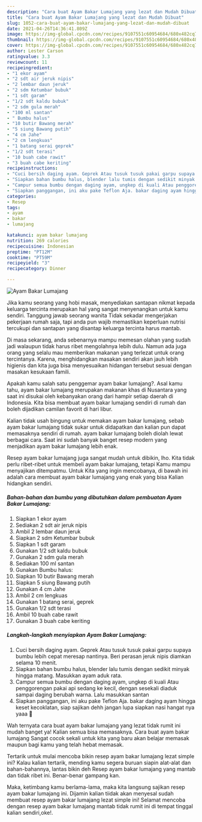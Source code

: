 ```yaml
---
description: "Cara buat Ayam Bakar Lumajang yang lezat dan Mudah Dibuat"
title: "Cara buat Ayam Bakar Lumajang yang lezat dan Mudah Dibuat"
slug: 1052-cara-buat-ayam-bakar-lumajang-yang-lezat-dan-mudah-dibuat
date: 2021-04-26T14:36:41.809Z
image: https://img-global.cpcdn.com/recipes/9107551c60954684/680x482cq70/ayam-bakar-lumajang-foto-resep-utama.jpg
thumbnail: https://img-global.cpcdn.com/recipes/9107551c60954684/680x482cq70/ayam-bakar-lumajang-foto-resep-utama.jpg
cover: https://img-global.cpcdn.com/recipes/9107551c60954684/680x482cq70/ayam-bakar-lumajang-foto-resep-utama.jpg
author: Lester Carson
ratingvalue: 3.3
reviewcount: 11
recipeingredient:
- "1 ekor ayam"
- "2 sdt air jeruk nipis"
- "2 lembar daun jeruk"
- "2 sdm Ketumbar bubuk"
- "1 sdt garam"
- "1/2 sdt kaldu bubuk"
- "2 sdm gula merah"
- "100 ml santan"
- " Bumbu halus"
- "10 butir Bawang merah"
- "5 siung Bawang putih"
- "4 cm Jahe"
- "2 cm lengkuas"
- "1 batang serai geprek"
- "1/2 sdt terasi"
- "10 buah cabe rawit"
- "3 buah cabe keriting"
recipeinstructions:
- "Cuci bersih daging ayam. Geprek Atau tusuk tusuk pakai garpu supaya bumbu lebih cepat meresap nantinya. Beri perasan jeruk nipis diamkan selama 10 menit."
- "Siapkan bahan bumbu halus, blender lalu tumis dengan sedikit minyak hingga matang. Masukkan ayam aduk rata."
- "Campur semua bumbu dengan daging ayam, ungkep di kuali Atau penggorengan pakai api sedang ke kecil, dengan sesekali diaduk sampai daging berubah warna. Lalu masukkan santan"
- "Siapkan panggangan, ini aku pake Teflon Aja. bakar daging ayam hingga keset kecoklatan, siap sajikan dehh jangan lupa siapkan nasi hangat nya yaaa 🤗"
categories:
- Resep
tags:
- ayam
- bakar
- lumajang

katakunci: ayam bakar lumajang 
nutrition: 269 calories
recipecuisine: Indonesian
preptime: "PT12M"
cooktime: "PT59M"
recipeyield: "3"
recipecategory: Dinner

---
```



![Ayam Bakar Lumajang](https://img-global.cpcdn.com/recipes/9107551c60954684/680x482cq70/ayam-bakar-lumajang-foto-resep-utama.jpg)

Jika kamu seorang yang hobi masak, menyediakan santapan nikmat kepada keluarga tercinta merupakan hal yang sangat menyenangkan untuk kamu sendiri. Tanggung jawab seorang  wanita Tidak sekadar mengerjakan pekerjaan rumah saja, tapi anda pun wajib memastikan keperluan nutrisi tercukupi dan santapan yang disantap keluarga tercinta harus mantab.

Di masa  sekarang, anda sebenarnya mampu memesan olahan yang sudah jadi walaupun tidak harus ribet mengolahnya lebih dulu. Namun ada juga orang yang selalu mau memberikan makanan yang terlezat untuk orang tercintanya. Karena, menghidangkan masakan sendiri akan jauh lebih higienis dan kita juga bisa menyesuaikan hidangan tersebut sesuai dengan masakan kesukaan famili. 



Apakah kamu salah satu penggemar ayam bakar lumajang?. Asal kamu tahu, ayam bakar lumajang merupakan makanan khas di Nusantara yang saat ini disukai oleh kebanyakan orang dari hampir setiap daerah di Indonesia. Kita bisa membuat ayam bakar lumajang sendiri di rumah dan boleh dijadikan camilan favorit di hari libur.

Kalian tidak usah bingung untuk memakan ayam bakar lumajang, sebab ayam bakar lumajang tidak sukar untuk didapatkan dan kalian pun dapat memasaknya sendiri di rumah. ayam bakar lumajang boleh diolah lewat berbagai cara. Saat ini sudah banyak banget resep modern yang menjadikan ayam bakar lumajang lebih enak.

Resep ayam bakar lumajang juga sangat mudah untuk dibikin, lho. Kita tidak perlu ribet-ribet untuk membeli ayam bakar lumajang, tetapi Kamu mampu menyajikan ditempatmu. Untuk Kita yang ingin mencobanya, di bawah ini adalah cara membuat ayam bakar lumajang yang enak yang bisa Kalian hidangkan sendiri.

<!--inarticleads1-->

##### Bahan-bahan dan bumbu yang dibutuhkan dalam pembuatan Ayam Bakar Lumajang:

1. Siapkan 1 ekor ayam
1. Sediakan 2 sdt air jeruk nipis
1. Ambil 2 lembar daun jeruk
1. Siapkan 2 sdm Ketumbar bubuk
1. Siapkan 1 sdt garam
1. Gunakan 1/2 sdt kaldu bubuk
1. Gunakan 2 sdm gula merah
1. Sediakan 100 ml santan
1. Gunakan  Bumbu halus:
1. Siapkan 10 butir Bawang merah
1. Siapkan 5 siung Bawang putih
1. Gunakan 4 cm Jahe
1. Ambil 2 cm lengkuas
1. Gunakan 1 batang serai, geprek
1. Gunakan 1/2 sdt terasi
1. Ambil 10 buah cabe rawit
1. Gunakan 3 buah cabe keriting




<!--inarticleads2-->

##### Langkah-langkah menyiapkan Ayam Bakar Lumajang:

1. Cuci bersih daging ayam. Geprek Atau tusuk tusuk pakai garpu supaya bumbu lebih cepat meresap nantinya. Beri perasan jeruk nipis diamkan selama 10 menit.
1. Siapkan bahan bumbu halus, blender lalu tumis dengan sedikit minyak hingga matang. Masukkan ayam aduk rata.
1. Campur semua bumbu dengan daging ayam, ungkep di kuali Atau penggorengan pakai api sedang ke kecil, dengan sesekali diaduk sampai daging berubah warna. Lalu masukkan santan
1. Siapkan panggangan, ini aku pake Teflon Aja. bakar daging ayam hingga keset kecoklatan, siap sajikan dehh jangan lupa siapkan nasi hangat nya yaaa 🤗




Wah ternyata cara buat ayam bakar lumajang yang lezat tidak rumit ini mudah banget ya! Kalian semua bisa memasaknya. Cara buat ayam bakar lumajang Sangat cocok sekali untuk kita yang baru akan belajar memasak maupun bagi kamu yang telah hebat memasak.

Tertarik untuk mulai mencoba bikin resep ayam bakar lumajang lezat simple ini? Kalau kalian tertarik, mending kamu segera buruan siapin alat-alat dan bahan-bahannya, lantas bikin deh Resep ayam bakar lumajang yang mantab dan tidak ribet ini. Benar-benar gampang kan. 

Maka, ketimbang kamu berlama-lama, maka kita langsung sajikan resep ayam bakar lumajang ini. Dijamin kalian tiidak akan menyesal sudah membuat resep ayam bakar lumajang lezat simple ini! Selamat mencoba dengan resep ayam bakar lumajang mantab tidak rumit ini di tempat tinggal kalian sendiri,oke!.

